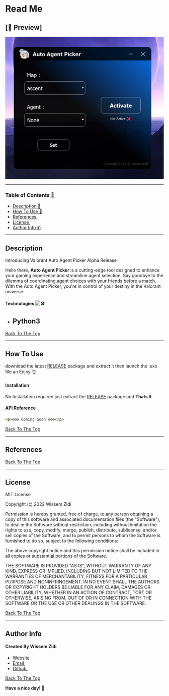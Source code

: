# Read Me

## [👀 Preview]

<img src="./preview.png" alt="">

---

### Table of Contents 👋

- [Description 📄](#description)
- [How To Use 📙](#how-to-use)
- [References <img src="https://github.com/Wissem-Zidi/icons/blob/main/reference.svg" height="15" alt="">](#references)
- [License <img src="https://github.com/Wissem-Zidi/icons/blob/main/licence.svg" height="15" alt="">](#license)
- [Author Info ✆](#author-info)

---

## Description

Introducing Valorant Auto Agent Picker Alpha Release

Hello there, **Auto Agent Picker** is a cutting-edge tool designed to enhance your gaming experience and streamline agent selection. Say goodbye to the dilemma of coordinating agent choices with your friends before a match. With the Auto Agent Picker, you're in control of your destiny in the Valorant universe.

#### Technologies <img src="https://github.com/Wissem-Zidi/icons/blob/main/technologies.svg" alt="🛠️" height="20">

- ## Python3

[Back To The Top](#read-me)

---

## How To Use

download the latest <a href="https://github.com/wissemzidi/Agent-Auto-Picker-valorant/releases">RELEASE</a> package and extract it then launch the .exe file an Enjoy 👌

#### Installation <img src="https://github.com/Wissem-Zidi/icons/blob/main/settings.svg" alt="" height="25">

No Installation required just extract the <a href="https://github.com/wissemzidi/Agent-Auto-Picker-valorant/releases">RELEASE</a> package and **Thats It**

#### API Reference <img src="https://github.com/Wissem-Zidi/icons/blob/main/api.svg" alt="" height="25">

```html
<p>⚙️⚙️⚙️ Coming Soon ⚙️⚙️⚙️</p>
```

[Back To The Top](#read-me)

---

## References

[Back To The Top](#read-me)

---

## License

MIT License <img src="https://github.com/Wissem-Zidi/icons/blob/main/licence.svg" height="20" alt="">

Copyright (c) 2022 Wissem Zidi

Permission is hereby granted, free of charge, to any person obtaining a copy
of this software and associated documentation files (the "Software"), to deal
in the Software without restriction, including without limitation the rights
to use, copy, modify, merge, publish, distribute, sublicense, and/or sell
copies of the Software, and to permit persons to whom the Software is
furnished to do so, subject to the following conditions:

The above copyright notice and this permission notice shall be included in all
copies or substantial portions of the Software.

THE SOFTWARE IS PROVIDED "AS IS", WITHOUT WARRANTY OF ANY KIND, EXPRESS OR
IMPLIED, INCLUDING BUT NOT LIMITED TO THE WARRANTIES OF MERCHANTABILITY,
FITNESS FOR A PARTICULAR PURPOSE AND NONINFRINGEMENT. IN NO EVENT SHALL THE
AUTHORS OR COPYRIGHT HOLDERS BE LIABLE FOR ANY CLAIM, DAMAGES OR OTHER
LIABILITY, WHETHER IN AN ACTION OF CONTRACT, TORT OR OTHERWISE, ARISING FROM,
OUT OF OR IN CONNECTION WITH THE SOFTWARE OR THE USE OR OTHER DEALINGS IN THE
SOFTWARE.

[Back To The Top](#read-me)

---

## Author Info

#### Created By Wissem Zidi <img src="https://github.com/Wissem-Zidi/icons/blob/main/wissem-zidi-logo.jpg" alt="" height="25">

- [Website <img src="https://github.com/Wissem-Zidi/icons/blob/main/home.svg" alt="" height="15">](https://wissem-zidi-ofc.netlify.com)
- [Email <img src="https://github.com/Wissem-Zidi/icons/blob/main/Email.svg" alt="" height="15">](https://mail.google.com/mail/u/0/?fs=1&tf=cm&source=mailto&to=wissem.zidi.contact@gmail.com)
- [Github <img src="https://github.com/Wissem-Zidi/icons/blob/main/github.svg" alt="" height="15">](https://github.com/wissemzidi/)

[Back To The Top](#read-me)

**Have a nice day!** 🚀
